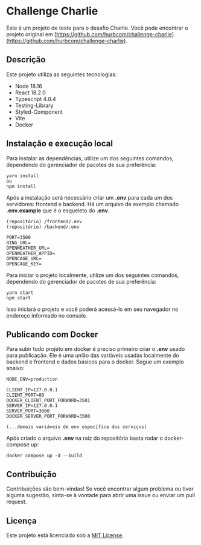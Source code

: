 # Challenge Charlie

Este é um projeto de teste para o desafio Charlie. Você pode encontrar o projeto original em [https://github.com/hurbcom/challenge-charlie](https://github.com/hurbcom/challenge-charlie).

## Descrição

Este projeto utiliza as seguintes tecnologias:

- Node 18.16
- React 18.2.0
- Typescript 4.8.4
- Testing-Library
- Styled-Component
- Vite
- Docker

## Instalação e execução local

Para instalar as dependências, utilize um dos seguintes comandos, dependendo do gerenciador de pacotes de sua preferência:

```shell
yarn install
ou
npm install
```

Após a instalação será necessário criar um **.env** para cada um dos servidores: frontend e backend. Há um arquivo de exemplo chamado **.env.example** que é o esqueleto do **.env**.

```shell
(repositório) /frontend/.env
(repositório) /backend/.env
```

```shell
PORT=3500
BING_URL=
OPENWEATHER_URL=
OPENWEATHER_APPID=
OPENCAGE_URL=
OPENCAGE_KEY=
```

Para iniciar o projeto localmente, utilize um dos seguintes comandos, dependendo do gerenciador de pacotes de sua preferência:

```shell
yarn start
npm start
```

Isso iniciará o projeto e você poderá acessá-lo em seu navegador no endereço informado no console.


## Publicando com Docker

Para subir todo projeto em docker é preciso primeiro criar o **.env** usado para publicação. Ele é uma união das variáveis usadas localmente do backend e frontend e dados básicos para o docker. Segue um exemplo abaixo:

```shell
NODE_ENV=production

CLIENT_IP=127.0.0.1
CLIENT_PORT=80
DOCKER_CLIENT_PORT_FORWARD=3501
SERVER_IP=127.0.0.1
SERVER_PORT=3000
DOCKER_SERVER_PORT_FORWARD=3500

(...demais variáveis de env específica dos serviços)
```

Após criado o arquivo **.env** na raíz do repositório basta rodar o docker-compose up:

```shell
docker compose up -d --build
```

## Contribuição

Contribuições são bem-vindas! Se você encontrar algum problema ou tiver alguma sugestão, sinta-se à vontade para abrir uma issue ou enviar um pull request.

## Licença

Este projeto está licenciado sob a [MIT License](https://opensource.org/licenses/MIT).
